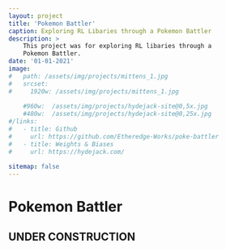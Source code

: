 ```yaml
---
layout: project
title: 'Pokemon Battler'
caption: Exploring RL Libaries through a Pokemon Battler
description: >
    This project was for exploring RL libaries through a 
    Pokemon Battler.
date: '01-01-2021'
image: 
#   path: /assets/img/projects/mittens_1.jpg
#   srcset: 
#     1920w: /assets/img/projects/mittens_1.jpg
    
    #960w:  /assets/img/projects/hydejack-site@0,5x.jpg
    #480w:  /assets/img/projects/hydejack-site@0,25x.jpg
#/links:
#   - title: Github
#     url: https://github.com/Etheredge-Works/poke-battler
#   - title: Weights & Biases
#     url: https://hydejack.com/
    
sitemap: false
---
```


# Pokemon Battler
## UNDER CONSTRUCTION
